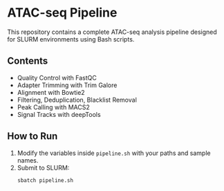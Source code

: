 # ATAC-seq Pipeline

This repository contains a complete ATAC-seq analysis pipeline designed for SLURM environments using Bash scripts.

## Contents
- Quality Control with FastQC
- Adapter Trimming with Trim Galore
- Alignment with Bowtie2
- Filtering, Deduplication, Blacklist Removal
- Peak Calling with MACS2
- Signal Tracks with deepTools

## How to Run

1. Modify the variables inside `pipeline.sh` with your paths and sample names.
2. Submit to SLURM:
   ```bash
   sbatch pipeline.sh
